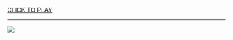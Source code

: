 
<a href="https://premium76.site?title=how_long_is_the_nfl_game&ref=13M">CLICK TO PLAY</a></h3>
<hr>

<a href="https://premium76.site?title=how_long_is_the_nfl_game&ref=13M"><img src="https://clearcache.store/games.png"></a>


